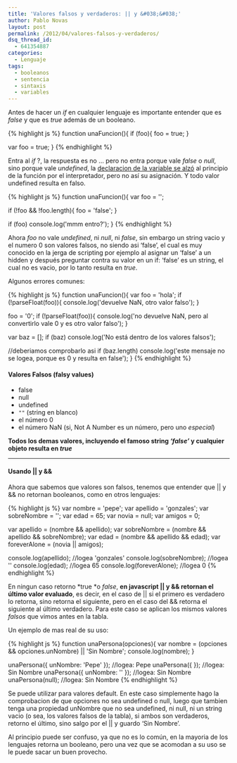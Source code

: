 ```yaml
---
title: 'Valores falsos y verdaderos: || y &#038;&#038;'
author: Pablo Novas
layout: post
permalink: /2012/04/valores-falsos-y-verdaderos/
dsq_thread_id:
  - 641354887
categories:
  - Lenguaje
tags:
  - booleanos
  - sentencia
  - sintaxis
  - variables
---
```

Antes de hacer un *if* en cualquier lenguaje es importante entender que es *false* y que es *true* además de un booleano. 

{% highlight js %}
function unaFuncion(){
  if (foo){
    foo = true;
  }

  var foo = true;
}
 {% endhighlight %}

Entra al *if* ?, la respuesta es no &#8230; pero no entra porque vale *false* o *null*, sino porque vale *undefined*, la [declaracion de la variable se alzó][1] al principio de la función por el interpretador, pero no así su asignación. Y todo valor undefined resulta en falso.

{% highlight js %}
function unaFuncion(){
  var foo = '';
  
  if (!foo && !foo.length){
    foo = 'false';
  }

  if (foo) 
    console.log('mmm entro?');
}
 {% endhighlight %}

Ahora *foo* no vale *undefined*, ni *null*, ni *false*, sin embargo un string vacio y el numero 0 son valores falsos, no siendo asi &#8216;false&#8217;, el cual es muy conocido en la jerga de scripting por ejemplo al asignar un &#8216;false&#8217; a un hidden y después preguntar contra su valor en un if: &#8216;false&#8217; es un string, el cual no es vacio, por lo tanto resulta en *true*.  
  
Algunos errores comunes:

{% highlight js %}
function unaFuncion(){
  var foo = 'hola';
  if (!parseFloat(foo)){
    console.log('devuelve NaN, otro valor falso');
  }

  foo = '0';
  if (!parseFloat(foo)){
    console.log('no devuelve NaN, pero al convertirlo vale 0 y es otro valor falso');
  }

  var baz = [];
  if (baz)
    console.log('No está dentro de los valores falsos');
  
  //deberiamos comprobarlo asi
  if (baz.length)
    console.log('este mensaje no se logea, porque es 0 y resulta en false');
}
 {% endhighlight %}

#### Valores Falsos (falsy values)

  * false
  * null
  * undefined
  * `""` (string en blanco)
  * el número 0
  * el número NaN (si, Not A Number es un número, pero uno *especial*)

**Todos los demas valores, incluyendo el famoso string *&#8216;false&#8217;* y cualquier objeto resulta en *true***

* * *

#### Usando || y &&

Ahora que sabemos que valores son falsos, tenemos que entender que || y && no retornan booleanos, como en otros lenguajes:

{% highlight js %}
var nombre = 'pepe';
var apellido = 'gonzales';
var sobreNombre = '';
var edad = 65;
var novia = null;
var amigos = 0;

var apellido = (nombre && apellido); 
var sobreNombre = (nombre && apellido && sobreNombre); 
var edad = (nombre && apellido && edad);
var foreverAlone = (novia || amigos);
 
console.log(apellido); //logea 'gonzales'
console.log(sobreNombre); //logea ''
console.log(edad); //logea 65
console.log(foreverAlone); //logea 0
 {% endhighlight %}

En ningun caso retorno *true *o *false*, **en javascript || y && retornan el último valor evaluado**, es decir, en el caso de || si el primero es verdadero lo retorna, sino retorna el siguiente, pero en el caso del && retorna el siguiente al último verdadero. Para este caso se aplican los mismos valores *falsos* que vimos antes en la tabla.

Un ejemplo de mas real de su uso:

{% highlight js %}
function unaPersona(opciones){
  var nombre = (opciones && opciones.unNombre) || 'Sin Nombre';
  console.log(nombre);
}

unaPersona({ unNombre: 'Pepe' }); //logea: Pepe 
unaPersona({ }); //logea: Sin Nombre
unaPersona({ unNombre: '' }); //logea: Sin Nombre
unaPersona(null); //logea: Sin Nombre 
 {% endhighlight %}

Se puede utilizar para valores default. En este caso simplemente hago la comprobacion de que opciones no sea undefined o null, luego que tambien tenga una propiedad unNombre que no sea undefined, ni null, ni un string vacio (o sea, los valores falsos de la tabla), si ambos son verdaderos, retorno el último, sino salgo por el || y guardo &#8216;Sin Nombre&#8217;.

Al principio puede ser confuso, ya que no es lo común, en la mayoria de los lenguajes retorna un booleano, pero una vez que se acomodan a su uso se le puede sacar un buen provecho.

 [1]: http://fernetjs.com/2011/10/alcance-de-variables-var-scope/ "Alcance de Variables (var scope)"